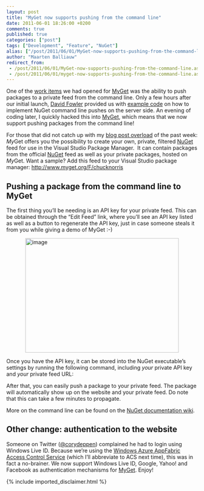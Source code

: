 ```yaml
---
layout: post
title: "MyGet now supports pushing from the command line"
date: 2011-06-01 18:26:00 +0200
comments: true
published: true
categories: ["post"]
tags: ["Development", "Feature", "NuGet"]
alias: ["/post/2011/06/01/MyGet-now-supports-pushing-from-the-command-line.aspx", "/post/2011/06/01/myget-now-supports-pushing-from-the-command-line.aspx"]
author: "Maarten Balliauw"
redirect_from:
 - /post/2011/06/01/MyGet-now-supports-pushing-from-the-command-line.aspx.html
 - /post/2011/06/01/myget-now-supports-pushing-from-the-command-line.aspx.html
---
```


<p>One of the <a href="http://myget.codeplex.com/workitem/5" target="_blank">work items</a> we had opened for <a href="http://www.myget.org" target="_blank">MyGet</a> was the ability to push packages to a private feed from the command line. Only a few hours after our initial launch, <a href="http://twitter.com/davidfowl" target="_blank">David Fowler</a> provided us with <a href="http://j.mp/mICG8u" target="_blank">example code</a> on how to implement NuGet command line pushes on the server side. An evening of coding later, I quickly hacked this into <a href="http://www.myget.org" target="_blank">MyGet</a>, which means that we now support pushing packages from the command line!</p>
<p>For those that did not catch up with my <a href="http://blog.maartenballiauw.be/post/2011/05/31/Creating-your-own-private-NuGet-feed-myget.aspx">blog post overload</a> of the past week: <em>My</em>Get offers you the possibility to create your own, private, filtered <a href="http://nuget.org">NuGet</a> feed for use in the Visual Studio Package Manager.&nbsp; It can contain packages from the official <a href="http://nuget.org">NuGet</a> feed as well as your private packages, hosted on <em>My</em>Get. Want a sample? Add this feed to your Visual Studio package manager: <a href="http://www.myget.org/F/chucknorris">http://www.myget.org/F/chucknorris</a></p>
<h2>Pushing a package from the command line to MyGet</h2>
<p>The first thing you&rsquo;ll be needing is an API key for your private feed. This can be obtained through the &ldquo;Edit Feed&rdquo; link, where you&rsquo;ll see an API key listed as well as a button to regenerate the API key, just in case someone steals it from you while giving a demo of MyGet :-)</p>
<p><a href="http://blog.maartenballiauw.be/images/image_120.png"><img style="background-image: none; padding-left: 0px; padding-right: 0px; display: block; float: none; margin-left: auto; margin-right: auto; padding-top: 0px; border-width: 0px;" title="image" src="http://blog.maartenballiauw.be/images/image_thumb_90.png" alt="image" width="404" height="302" border="0" /></a></p>
<p>Once you have the API key, it can be stored into the NuGet executable&rsquo;s settings by running the following command, including <em>your</em> private API key and <em>your</em> private feed URL:</p>
<div id="scid:9D7513F9-C04C-4721-824A-2B34F0212519:fb4fb503-c92c-4e22-9f19-b1cc32a014ea" class="wlWriterSmartContent" style="margin: 0px; display: inline; float: none; padding: 0px;">
<div><!--

Code highlighting produced by Actipro CodeHighlighter (freeware)
http://www.CodeHighlighter.com/

--><span style="color: #008080;">1</span> <span style="color: #000000;">NuGet setApiKey c18673a2-7b57-</span><span style="color: #000000;">4207</span><span style="color: #000000;">-8b29-7bb57c04f070 -Source http:</span><span style="color: #000000;">//</span><span style="color: #000000;">www</span><span style="color: #000000;">.</span><span style="color: #000000;">myget</span><span style="color: #000000;">.</span><span style="color: #000000;">org</span><span style="color: #000000;">/</span><span style="color: #000000;">F</span><span style="color: #000000;">/</span><span style="color: #000000;">testfeed</span></div>
<!-- Code inserted with Steve Dunn's Windows Live Writer Code Formatter Plugin.  http://dunnhq.com --></div>
<p>After that, you can easily push a package to your private feed. The package will automatically show up on the website and your private feed. Do note that this can take a few minutes to propagate.</p>
<div id="scid:9D7513F9-C04C-4721-824A-2B34F0212519:04975607-f0fa-4ed2-b250-80fce85ffd3d" class="wlWriterSmartContent" style="margin: 0px; display: inline; float: none; padding: 0px;">
<div><!--

Code highlighting produced by Actipro CodeHighlighter (freeware)
http://www.CodeHighlighter.com/

--><span style="color: #008080;">1</span> <span style="color: #000000;">NuGet push RouteMagic</span><span style="color: #000000;">.</span><span style="color: #000000;">0.2</span><span style="color: #000000;">.</span><span style="color: #000000;">2.2</span><span style="color: #000000;">.</span><span style="color: #000000;">nupkg -Source http:</span><span style="color: #000000;">//</span><span style="color: #000000;">www</span><span style="color: #000000;">.</span><span style="color: #000000;">myget</span><span style="color: #000000;">.</span><span style="color: #000000;">org</span><span style="color: #000000;">/</span><span style="color: #000000;">F</span><span style="color: #000000;">/</span><span style="color: #000000;">testfeed</span></div>
<!-- Code inserted with Steve Dunn's Windows Live Writer Code Formatter Plugin.  http://dunnhq.com --></div>
<p>More on the command line can be found on the <a href="http://docs.nuget.org/docs/creating-packages/creating-and-publishing-a-package" target="_blank">NuGet documentation wiki</a>.</p>
<h2>Other change: authentication to the website</h2>
<p>Someone on Twitter (<a href="http://twitter.com/#!/corydeppen/status/75691754187259904" target="_blank">@corydeppen</a>) complained he had to login using Windows Live ID. Because we&rsquo;re using the <a href="http://www.microsoft.com/windowsazure/appfabric/overview/" target="_blank">Windows Azure AppFabric Access Control Service</a> (which I&rsquo;ll abbreviate to ACS next time), this was in fact a no-brainer. We now support Windows Live ID, Google, Yahoo! and Facebook as authentication mechanisms for <a href="http://www.myget.org" target="_blank">MyGet</a>. Enjoy!</p>
{% include imported_disclaimer.html %}

